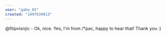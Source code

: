 ```yaml
---
user: "gaba_03"
created: "1497639813"
---
```


@filipvisnjic - Ok, nice. Yes, I'm from /*pac, happy to hear that! Thank you :)
